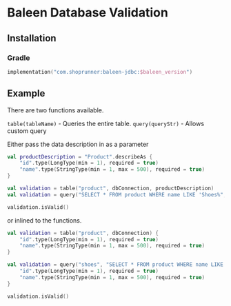 # Baleen Database Validation

## Installation

### Gradle
```kotlin
implementation("com.shoprunner:baleen-jdbc:$baleen_version")
```

## Example

There are two functions available.

`table(tableName)` - Queries the entire table.
`query(queryStr)` - Allows custom query

Either pass the data description in as a parameter
```kotlin
val productDescription = "Product".describeAs {
    "id".type(LongType(min = 1), required = true)
    "name".type(StringType(min = 1, max = 500), required = true)
}

val validation = table("product", dbConnection, productDescription)
val validation = query("SELECT * FROM product WHERE name LIKE 'Shoes%", dbConnection, productDescription)

validation.isValid()
```

or inlined to the functions.

```kotlin
val validation = table("product", dbConnection) {
    "id".type(LongType(min = 1), required = true)
    "name".type(StringType(min = 1, max = 500), required = true)
}

val validation = query("shoes", "SELECT * FROM product WHERE name LIKE 'Shoes%", dbConnection) {
    "id".type(LongType(min = 1), required = true)
    "name".type(StringType(min = 1, max = 500), required = true)
}

validation.isValid()

```
